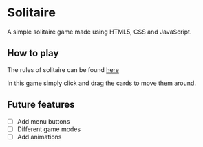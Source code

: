 # Solitaire

A simple solitaire game made using HTML5, CSS and JavaScript.

## How to play

The rules of solitaire can be found [here](https://www.officialgamerules.org/solitaire)

In this game simply click and drag the cards to move them around.

## Future features

- [ ] Add menu buttons
- [ ] Different game modes
- [ ] Add animations